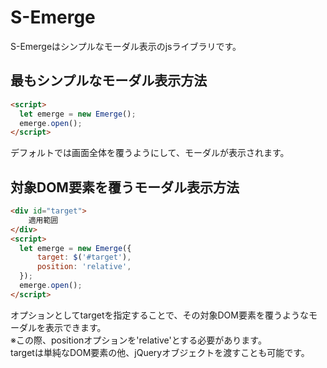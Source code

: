 # S-Emerge

S-Emergeはシンプルなモーダル表示のjsライブラリです。

## 最もシンプルなモーダル表示方法

```html
<script>
  let emerge = new Emerge();
  emerge.open();
</script>
```
デフォルトでは画面全体を覆うようにして、モーダルが表示されます。

## 対象DOM要素を覆うモーダル表示方法

```html
<div id="target">
    適用範囲
</div>
<script>
  let emerge = new Emerge({
      target: $('#target'),
      position: 'relative',
  });
  emerge.open();
</script>
```
オプションとしてtargetを指定することで、その対象DOM要素を覆うようなモーダルを表示できます。  
※この際、positionオプションを'relative'とする必要があります。  
targetは単純なDOM要素の他、jQueryオブジェクトを渡すことも可能です。
